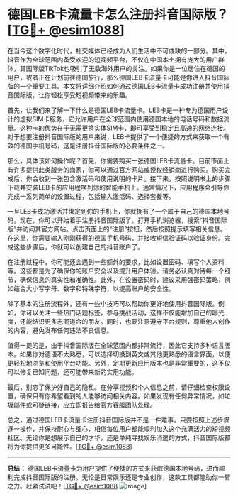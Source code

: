 # 德国LEB卡流量卡怎么注册抖音国际版？[[TG💪+ @esim1088](https://t.me/s/esim1088)]

在当今这个数字化时代，社交媒体已经成为人们生活中不可或缺的一部分。其中，抖音作为全球范围内备受欢迎的短视频平台，不仅在中国本土拥有庞大的用户群体，其国际版TikTok也吸引了无数海外用户的关注。如果你是一位居住在德国的用户，或者正在计划前往德国旅行，那么德国LEB卡流量卡可能是你进入抖音国际版的一个重要工具。本文将详细介绍如何通过德国LEB卡流量卡成功注册并使用抖音国际版，让你轻松享受短视频带来的乐趣。

首先，让我们来了解一下什么是德国LEB卡流量卡。LEB卡是一种专为德国用户设计的虚拟SIM卡服务，它允许用户在全球范围内使用德国本地的电话号码和数据流量。这种卡的优势在于无需更换实体SIM卡，即可享受到稳定且高速的网络连接。对于想要注册抖音国际版的用户来说，LEB卡提供了一个便捷的方式来获取一个有效的德国手机号码，这是注册抖音国际版的必要条件之一。

那么，具体该如何操作呢？首先，你需要购买一张德国LEB卡流量卡。目前市面上有许多提供此类服务的商家，你可以通过官方网站或授权经销商进行购买。购买完成后，你会收到一张包含激活码和使用说明的卡片。接下来，按照说明书上的步骤下载并安装LEB卡的应用程序到你的智能手机上。通常情况下，应用程序会引导你完成一系列简单的设置过程，包括输入激活码、选择套餐等。

一旦LEB卡成功激活并绑定到你的手机上，你就拥有了一个属于自己的德国本地号码。现在，你可以开始着手注册抖音国际版了。打开手机浏览器，搜索“抖音国际版”并访问其官方网站。点击页面上的“注册”按钮，然后按照提示填写相关信息。在这里，你需要输入刚刚获得的德国手机号码，并接收短信验证码以验证身份。完成这些步骤后，你就可以创建自己的抖音账户了。

在注册过程中，你可能还会遇到一些额外的要求，比如设置密码、填写个人资料等。这些都是为了确保你的账户安全以及提升用户体验。请务必认真对待每一个细节，确保信息的真实性和准确性。此外，在设置密码时，建议采用强密码策略，例如结合大小写字母、数字和特殊字符，以提高账户的安全性。

除了基本的注册流程外，还有一些小技巧可以帮助你更好地使用抖音国际版。例如，你可以关注一些热门话题标签，参与挑战活动，这样不仅能增加自己的曝光度，还能结识更多志同道合的朋友。同时，也要注意遵守平台规则，尊重他人创作的内容，避免发布任何违法不良信息。

值得一提的是，由于抖音国际版在全球范围内都非常流行，因此它支持多种语言版本。如果你对德语不太熟悉，可以选择切换到英文或其他更熟悉的语言界面，以便更轻松地浏览和使用平台功能。另外，定期更新应用版本也是非常重要的，这不仅可以修复已知问题，还可能带来新的实用功能。

最后，别忘了保护好自己的隐私。在分享视频和个人信息之前，请仔细检查权限设置，确保只有你希望看到的人能够访问相关内容。如果发现有任何异常情况，如垃圾邮件或可疑链接，应立即报告给官方客服团队处理。

总之，通过德国LEB卡流量卡注册抖音国际版并不是一件难事。只要按照上述步骤逐一操作，并保持耐心与细心，相信每位用户都能顺利加入这个充满活力的短视频社区。无论你是想展示自己的才华，还是单纯寻找娱乐消遣的方式，抖音国际版都将为你提供更多可能性。[[TG💪+ @esim1088](https://t.me/s/esim1088)]

---

**总结：** 德国LEB卡流量卡为用户提供了便捷的方式来获取德国本地号码，进而顺利完成抖音国际版的注册。无论是日常娱乐还是专业创作，这款工具都能助你一臂之力。赶紧试试吧！[[TG💪+ @esim1088](https://t.me/s/esim1088) ![Image](https://i.postimg.cc/4NQfJmqS/Snipaste-2025-05-13-00-14-12.png)]